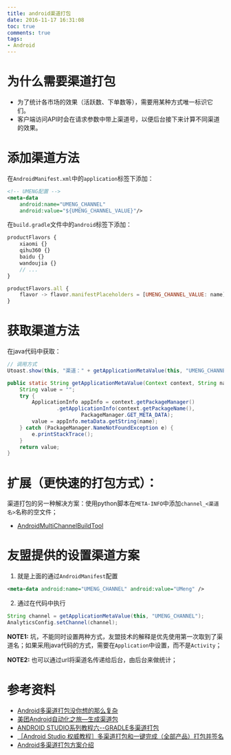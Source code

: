 ```yaml
---
title: android渠道打包
date: 2016-11-17 16:31:08
toc: true
comments: true
tags:
- Android
---
```


为什么需要渠道打包
================
- 为了统计各市场的效果（活跃数、下单数等），需要用某种方式唯一标识它们。
- 客户端访问API时会在请求参数中带上渠道号，以便后台接下来计算不同渠道的效果。


添加渠道方法
========
在`AndroidManifest.xml`中的`application`标签下添加：
``` xml
<!-- UMENG配置 -->
<meta-data
    android:name="UMENG_CHANNEL"
    android:value="${UMENG_CHANNEL_VALUE}"/>
```

在`build.gradle`文件中的`android`标签下添加：
``` js
productFlavors {
    xiaomi {}
    qihu360 {}
    baidu {}
    wandoujia {}
    // ...
}

productFlavors.all {
    flavor -> flavor.manifestPlaceholders = [UMENG_CHANNEL_VALUE: name]
}
```


获取渠道方法
===========
在java代码中获取：
``` java
// 调用方式
Utoast.show(this, "渠道：" + getApplicationMetaValue(this, "UMENG_CHANNEL"));

public static String getApplicationMetaValue(Context context, String name) {
    String value = "";
    try {
        ApplicationInfo appInfo = context.getPackageManager()
                .getApplicationInfo(context.getPackageName(),
                        PackageManager.GET_META_DATA);
        value = appInfo.metaData.getString(name);
    } catch (PackageManager.NameNotFoundException e) {
        e.printStackTrace();
    }
    return value;
}
```

扩展（更快速的打包方式）：
======================
渠道打包的另一种解决方案：使用python脚本在`META-INFO`中添加`channel_<渠道名>`名称的空文件；
- [AndroidMultiChannelBuildTool](https://github.com/GavinCT/AndroidMultiChannelBuildTool)


友盟提供的设置渠道方案
===================
1. 就是上面的通过`AndroidManifest`配置
``` xml
<meta-data android:name="UMENG_CHANNEL" android:value="UMeng" />
```

2. 通过在代码中执行
``` java
String channel = getApplicationMetaValue(this, "UMENG_CHANNEL");
AnalyticsConfig.setChannel(channel);
```
**NOTE1:** 坑，不能同时设置两种方式，友盟技术的解释是优先使用第一次取到了渠道名；如果采用java代码的方式，需要在`Application`中设置，而不是`Activity`；

**NOTE2:** 也可以通过url将渠道名传递给后台，由后台来做统计；

参考资料
=======
- [Android多渠道打包没你想的那么复杂](http://www.jianshu.com/p/a9ccdf67ca6c)
- [美团Android自动化之旅—生成渠道包](http://tech.meituan.com/mt-apk-packaging.html)
- [ANDROID STUDIO系列教程六--GRADLE多渠道打包](http://stormzhang.com/devtools/2015/01/15/android-studio-tutorial6/)
- [［Android Studio 权威教程］多渠道打包和一键完成（全部产品）打包并签名](http://blog.csdn.net/yy1300326388/article/details/48296221)
- [Android多渠道打包方案介绍](http://loody.github.io/2016/02/26/2016-02-26-android-multi-%20package/)
